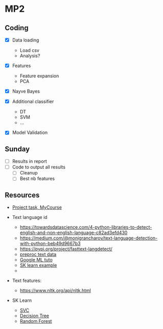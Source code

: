 # MP2

## Coding

- [x] Data loading
  - Load csv
  - Analysis?
  
- [x] Features
  - Feature expansion
  - PCA

- [x] Nayve Bayes

- [x] Additional classifier
  - DT
  - SVM
  - ...

- [x] Model Validation


## Sunday
 - [ ] Results in report
 - [ ] Code to output all results
   - [ ] Cleanup
   - [ ] Best nb features

## Resources
- [Project task, MyCourse](https://mycourses2.mcgill.ca/d2l/lms/dropbox/user/folder_submit_files.d2l?db=277315&grpid=695015&isprv=0&bp=0&ou=662366)
- Text language id
  - https://towardsdatascience.com/4-python-libraries-to-detect-english-and-non-english-language-c82ad3efd430
  - https://medium.com/@monigrancharov/text-language-detection-with-python-beb49d9667b3
  - https://pypi.org/project/fasttext-langdetect/
  - [preproc text data](https://datastud.dev/posts/nlp-preprocess)
  - [Google ML tuto](https://developers.google.com/machine-learning/guides/text-classification/step-4)
  - [SK learn example](https://scikit-learn.org/stable/auto_examples/text/plot_document_classification_20newsgroups.html#sphx-glr-auto-examples-text-plot-document-classification-20newsgroups-py)
  - 

- Text features:
    - https://www.nltk.org/api/nltk.html

- SK Learn
  - [SVC](https://scikit-learn.org/stable/modules/generated/sklearn.svm.SVC.html#sklearn.svm.SVC)
  - [Decision Tree](https://scikit-learn.org/stable/modules/generated/sklearn.tree.DecisionTreeClassifier.html#sklearn.tree.DecisionTreeClassifier)
  - [Random Forest](https://scikit-learn.org/stable/modules/generated/sklearn.ensemble.RandomForestClassifier.html)
